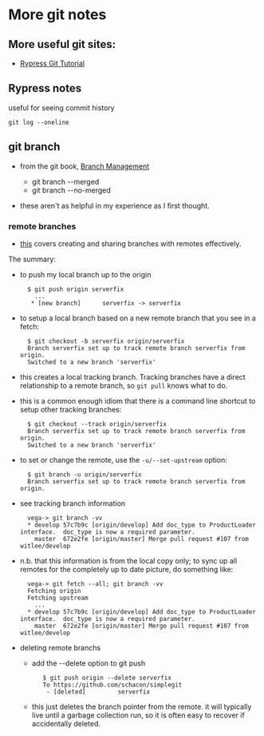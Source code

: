 # More git notes

## More useful git sites:

- [Rypress Git Tutorial](http://rypress.com/tutorials/git/index.html)

## Rypress notes

useful for seeing commit history

    git log --oneline


## git branch

- from the git book, [Branch Management](http://git-scm.com/book/en/v2/Git-Branching-Branch-Management)

    - git branch --merged
    - git branch --no-merged

- these aren't as helpful in my experience as I first thought.

### remote branches

- [this](http://git-scm.com/book/en/v2/Git-Branching-Remote-Branches) covers creating and
  sharing branches with remotes effectively.

The summary:

- to push my local branch up to the origin

        $ git push origin serverfix
          ...
         * [new branch]      serverfix -> serverfix

- to setup a local branch based on a new remote branch that you see in a fetch:

        $ git checkout -b serverfix origin/serverfix
        Branch serverfix set up to track remote branch serverfix from origin.
        Switched to a new branch 'serverfix'

- this creates a local tracking branch.  Tracking branches have a direct relationship
  to a remote branch, so `git pull` knows what to do.

- this is a common enough idiom that there is a command line shortcut to setup other tracking branches:

        $ git checkout --track origin/serverfix
        Branch serverfix set up to track remote branch serverfix from origin.
        Switched to a new branch 'serverfix'

- to set or change the remote, use the `-u/--set-upstream` option:

        $ git branch -u origin/serverfix
        Branch serverfix set up to track remote branch serverfix from origin.

- see tracking branch information

        vega-> git branch -vv
        * develop 57c7b9c [origin/develop] Add doc_type to ProductLoader interface.  doc_type is now a required parameter.
          master  672e2fe [origin/master] Merge pull request #107 from witlee/develop

- n.b. that this information is from the local copy only; to sync up all remotes
  for the completely up to date picture, do something like:

        vega-> git fetch --all; git branch -vv
        Fetching origin
        Fetching upstream
          ...
        * develop 57c7b9c [origin/develop] Add doc_type to ProductLoader interface.  doc_type is now a required parameter.
          master  672e2fe [origin/master] Merge pull request #107 from witlee/develop

- deleting remote branchs
    - add the --delete option to git push

             $ git push origin --delete serverfix
             To https://github.com/schacon/simplegit
              - [deleted]         serverfix

    - this just deletes the branch pointer from the remote.  it will typically live
      until a garbage collection run, so it is often easy to recover if accidentally
      deleted.
